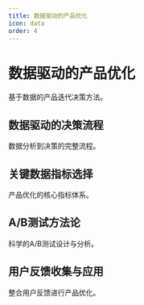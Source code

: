 ```yaml
---
title: 数据驱动的产品优化
icon: data
order: 4
---
```


# 数据驱动的产品优化

基于数据的产品迭代决策方法。

## 数据驱动的决策流程

数据分析到决策的完整流程。

## 关键数据指标选择

产品优化的核心指标体系。

## A/B测试方法论

科学的A/B测试设计与分析。

## 用户反馈收集与应用

整合用户反馈进行产品优化。

